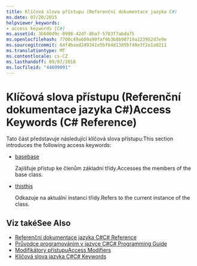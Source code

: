 ```yaml
---
title: Klíčová slova přístupu (Referenční dokumentace jazyka C#)
ms.date: 07/20/2015
helpviewer_keywords:
- access keywords [C#]
ms.assetid: 3b680d9c-0998-42df-8ba7-5783f7abda75
ms.openlocfilehash: 7700c49a609a90faf9b3b8b90719a223952d7e9e
ms.sourcegitcommit: 64f4baed249341e5bf64d1385bf48e3f2e1a0211
ms.translationtype: MT
ms.contentlocale: cs-CZ
ms.lasthandoff: 09/07/2018
ms.locfileid: "44099091"
---
```

# <a name="access-keywords-c-reference"></a><span data-ttu-id="b5f77-102">Klíčová slova přístupu (Referenční dokumentace jazyka C#)</span><span class="sxs-lookup"><span data-stu-id="b5f77-102">Access Keywords (C# Reference)</span></span>
<span data-ttu-id="b5f77-103">Tato část představuje následující klíčová slova přístupu:</span><span class="sxs-lookup"><span data-stu-id="b5f77-103">This section introduces the following access keywords:</span></span>  
  
-   [<span data-ttu-id="b5f77-104">base</span><span class="sxs-lookup"><span data-stu-id="b5f77-104">base</span></span>](../../../csharp/language-reference/keywords/base.md)  
  
     <span data-ttu-id="b5f77-105">Zajišťuje přístup ke členům základní třídy.</span><span class="sxs-lookup"><span data-stu-id="b5f77-105">Accesses the members of the base class.</span></span>  
  
-   [<span data-ttu-id="b5f77-106">this</span><span class="sxs-lookup"><span data-stu-id="b5f77-106">this</span></span>](../../../csharp/language-reference/keywords/this.md)  
  
     <span data-ttu-id="b5f77-107">Odkazuje na aktuální instanci třídy.</span><span class="sxs-lookup"><span data-stu-id="b5f77-107">Refers to the current instance of the class.</span></span>  
  
## <a name="see-also"></a><span data-ttu-id="b5f77-108">Viz také</span><span class="sxs-lookup"><span data-stu-id="b5f77-108">See Also</span></span>  

- [<span data-ttu-id="b5f77-109">Referenční dokumentace jazyka C#</span><span class="sxs-lookup"><span data-stu-id="b5f77-109">C# Reference</span></span>](../../../csharp/language-reference/index.md)  
- [<span data-ttu-id="b5f77-110">Průvodce programováním v jazyce C#</span><span class="sxs-lookup"><span data-stu-id="b5f77-110">C# Programming Guide</span></span>](../../../csharp/programming-guide/index.md)  
- [<span data-ttu-id="b5f77-111">Modifikátory přístupu</span><span class="sxs-lookup"><span data-stu-id="b5f77-111">Access Modifiers</span></span>](../../../csharp/language-reference/keywords/access-modifiers.md)  
- [<span data-ttu-id="b5f77-112">Klíčová slova jazyka C#</span><span class="sxs-lookup"><span data-stu-id="b5f77-112">C# Keywords</span></span>](../../../csharp/language-reference/keywords/index.md)
